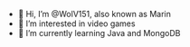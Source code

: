 - 👋 Hi, I’m @WolV151, also known as Marin
- 👀 I’m interested in video games
- 🌱 I’m currently learning Java and MongoDB
